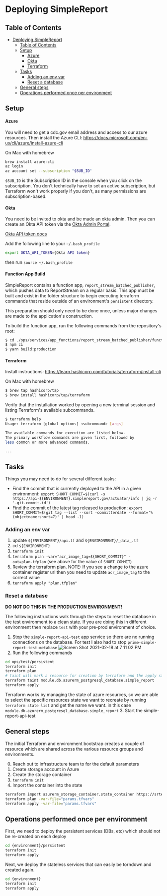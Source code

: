 # Deploying SimpleReport

## Table of Contents
- [Deploying SimpleReport](#deploying-simplereport)
  - [Table of Contents](#table-of-contents)
  - [Setup](#setup)
      - [Azure](#azure)
      - [Okta](#okta)
      - [Terraform](#terraform)
  - [Tasks](#tasks)
    - [Adding an env var](#adding-an-env-var)
    - [Reset a database](#reset-a-database)
  - [General steps](#general-steps)
  - [Operations performed once per environment](#operations-performed-once-per-environment)

## Setup

#### Azure

You will need to get a cdc.gov email address and access to our azure resources. Then install the Azure
CLI: https://docs.microsoft.com/en-us/cli/azure/install-azure-cli

On Mac with homebrew
```bash
brew install azure-cli
az login
az account set --subscription "$SUB_ID"
```

`$SUB_ID` is the Subscription ID in the console when you click on the subscription. You don't technically have to set an active subscription, but Terraform won't work properly if you don't, as many permissions are subscription-based.

#### Okta

You need to be invited to okta and be made an okta admin. Then you can create an Okta API token via
the [Okta Admin Portal](https://hhs-prime-admin.okta.com/admin/access/api/tokens).

[Okta API token docs](https://developer.okta.com/docs/guides/create-an-api-token/create-the-token/) 

Add the following line to your `~/.bash_profile`
```bash
export OKTA_API_TOKEN={Okta API token}
```
then run `source ~/.bash_profile`

#### Function App Build

SimpleReport contains a function app, `report_stream_batched_publisher`, which pushes data to ReportStream on a regular basis. This app must be built and exist in the folder structure to begin executing terraform commands that reside outside of an environment's `persistent` directory.

This preparation should only need to be done once, unless major changes are made to the application's construction.

To build the function app, run the following commands from the repository's root:

```bash
$ cd ./ops/services/app_functions/report_stream_batched_publisher/functions
$ npm ci
$ yarn build:production
```

#### Terraform
Install instructions: https://learn.hashicorp.com/tutorials/terraform/install-cli

On Mac with homebrew
```bash
$ brew tap hashicorp/tap
$ brew install hashicorp/tap/terraform
```
Verify that the installation worked by opening a new terminal session and listing Terraform's available subcommands.

```bash
$ terraform help
Usage: terraform [global options] <subcommand> [args]

The available commands for execution are listed below.
The primary workflow commands are given first, followed by
less common or more advanced commands.

...
```

## Tasks

Things you may need to do for several different tasks:

- Find the commit that is currently deployed to the API in a given environment: `export SHORT_COMMIT=$(curl -s https://api-${ENVIRONMENT}.simplereport.gov/actuator/info | jq -r '.git.commit.id')`
- Find the commit of the latest tag released to production: `export SHORT_COMMIT=$(git tag --list --sort -committerdate --format='%(objectname:short=7)' | head -1)`

### Adding an env var
1. update `${ENVIRONMENT}/api.tf` and `${ENVIRONMENT}/_data_.tf`
2. cd `${ENVIRONMENT}`
3. `terraform init`
4. `terraform plan -var="acr_image_tag=${SHORT_COMMIT}" -out=plan.tfplan` (see above for the value of `SHORT_COMMIT`)
5. Review the terraform plan. NOTE: If you see a change to the azure container register url then you need to update `acr_image_tag` to the correct value
6. `terraform apply "plan.tfplan"`

### Reset a database

**DO NOT DO THIS IN THE PRODUCTION ENVIRONMENT!**

The following instructions walk through the steps to reset the database in the test environment to a
clean state. If you are doing this in different environment then replace `test` with your pre-prod
environment of choice.

1. Stop the `simple-report-api-test` app service so there are no running connections on the database. For test I also had to stop `prime-simple-report-test-metabase`
![Screen Shot 2021-02-18 at 7 11 02 PM](https://user-images.githubusercontent.com/53869143/108438453-4a3c0e80-721d-11eb-9319-e1d4b66a563c.png)
2. Run the following commands
```bash
cd ops/test/persistent
terraform init
terraform plan
# taint will mark a resource for creation by terraform and the apply step will start that action
terraform taint module.db.azurerm_postgresql_database.simple_report
terraform apply
```
Terraform works by managing the state of azure resources, so we are able to select the specific resources state we want to recreate by running `terraform state list` and get the name we want. in this case `module.db.azurerm_postgresql_database.simple_report`
3. Start the simple-report-api-test

## General steps

The initial Terraform and environment bootstrap creates a couple of resource which are shared across the various resource groups and environments.

0. Reach out to infrastructure team to for the default parameters
0. Create storage account in Azure
0. Create the storage container
0. `terraform init`
0. Import the container into the state
```bash
terraform import azurerm_storage_container.state_container https://srterraform.blob.core.windows.net/sr-tfstate
terraform plan -var-file="params.tfvars"
terraform apply -var-file="params.tfvars"
```

## Operations performed once per environment

First, we need to deploy the persistent services (DBs, etc) which should not be re-created on each deploy
```bash
cd {environment}/persistent
terraform init
terraform apply
```

Next, we deploy the stateless services that can easily be torndown and created again.
```bash
cd {environment}
terraform init
terraform apply
```
 
